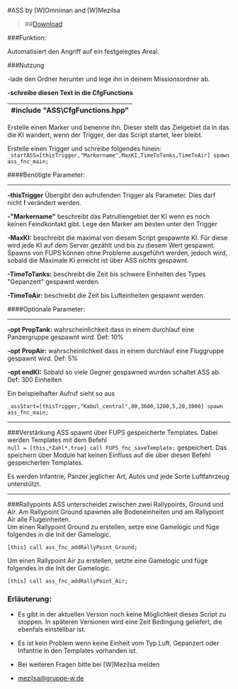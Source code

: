#ASS
by [W]Omniman and [W]Mezilsa

> ##[Download](https://github.com/Mezilsa/KI/releases/download/1.1.1/ASS.1.1.1.rar)

###Funktion:
 
Automatisiert den Angriff auf ein festgelegtes Areal.
 
###Nutzung
 
 -lade den Ordner herunter und lege ihn in deinem Missionsordner ab.
 
 **-schreibe diesen Text in die CfgFunctions**


| #include "ASS\CfgFunctions.hpp"  |
|------------------------------------------|

Erstelle einen Marker und benenne ihn. Dieser stellt das Zielgebiet da in das die KI wandert, wenn der Trigger, der das Script startet, leer bleibt.

Erstelle einen Trigger und schreibe folgendes hinein:<br>
```_startASS=[thisTrigger,"Markername",MaxKI,TimeToTanks,TimeToAir] spawn ass_fnc_main;```

####Benötigte Parameter:
___
**-thisTrigger** Übergibt den aufrufenden Trigger als Parameter. Dies darf nicht **!** verändert werden.<br>

**-"Markername"** beschreibt das Patrulliengebiet der KI wenn es noch keinen Feindkontakt gibt. Lege den Marker am besten unter den Trigger<br>

**-MaxKI:** beschreibt die maximal von diesem Script gespawnte KI. Für diese wird jede KI auf dem Server gezählt und bis zu diesem Wert gespawnt. Spawns von FUPS können ohne Probleme ausgeführt werden, jedoch wird, sobald die Maximale KI erreicht ist über ASS nichts gespawnt.<br>

**-TimeToTanks:** beschreibt die Zeit bis schwere Einheiten des Types "Gepanzert" gespawnt werden.<br>

**-TimeToAir:** beschreibt die Zeit bis Lufteinheiten gespawnt werden.<br>

####Optionale Parameter:
___
**-opt PropTank:** wahrscheinlichkeit dass in einem durchlauf eine Panzergruppe gespawnt wird. Def: 10%

**-opt PropAir:** wahrscheinlichkeit dass in einem durchlauf eine Fluggruppe gespawnt wird.    Def: 5%

**-opt endKI:** Sobald so viele Gegner gespawned wurden schaltet ASS ab. Def: 300 Einheiten

Ein beispielhafter Aufruf sieht so aus

```_assStart=[thisTrigger,"Kabul_central",80,3600,1200,5,20,3000] spawn ass_fnc_main;```

_____
###Verstärkung
ASS spawnt über FUPS gespeicherte Templates. Dabei werden Templates mit dem Befehl <br>
```null = [this,*Zahl*,true] call FUPS_fnc_saveTemplate;``` gespeichert. Das speichern über Module hat keinen Einfluss auf die über diesen Befehl gespeicherten Templates.

Es werden Infantrie, Panzer jeglicher Art, Autos und jede Sorte Luftfahrzeug unterstützt.

____
###Rallypoints
ASS unterscheidet zwischen zwei Rallypoints, Ground und Air.
Am Rallypoint Ground spawnen alle Bodeneinheiten und am Rallypoint Air alle Flugeinheiten.<br>
Um einen Rallypoint Ground zu erstellen, setze eine Gamelogic und füge folgendes in die Init der Gamelogic.

```[this] call ass_fnc_addRallyPoint_Ground;```

Um einen Rallypoint Air zu erstellen, setzte eine Gamelogic und füge folgendes in die Init der Gamelogic.

```[this] call ass_fnc_addRallyPoint_Air;```

### Erläuterung:

- Es gibt in der aktuellen Version noch keine Möglichkeit dieses Script zu stoppen. In späteren Versionen wird eine Zeit Bedingung geliefert, die ebenfals einstellbar ist.

- Es ist kein Problem wenn keine Einheit vom Typ Luft, Gepanzert oder Infantrie in den Templates vorhanden ist.
 
- Bei weiteren Fragen bitte bei [W]Mezilsa melden
- mezilsa@gruppe-w.de



